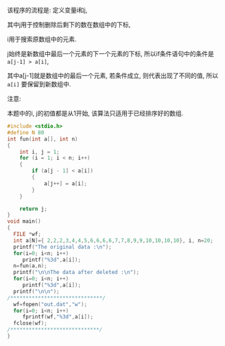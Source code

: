 该程序的流程是: 定义变量i和j, 

其中j用于控制删除后剩下的数在数组中的下标, 

i用于搜索原数组中的元素.

j始终是新数组中最后一个元素的下一个元素的下标, 所以if条件语句中的条件是`a[j-1] > a[i]`,

其中a[j-1]就是数组中的最后一个元素, 若条件成立, 则代表出现了不同的值, 所以`a[i]` 要保留到新数组中.



注意:

本题中的i, j的初值都是从1开始, 该算法只适用于已经排序好的数组.



```c
#include <stdio.h>
#define N 80
int fun(int a[], int n)
{
    int i, j = 1;
    for (i = 1; i < n; i++)
    {
        if (a[j - 1] < a[i])
        {
            a[j++] = a[i];
        }
    }

    return j;
}
void main()
{ 
  FILE *wf;
  int a[N]={ 2,2,2,3,4,4,5,6,6,6,6,7,7,8,9,9,10,10,10,10}, i, n=20;
  printf("The original data :\n");
  for(i=0; i<n; i++)  
     printf("%3d",a[i]);
  n=fun(a,n);
  printf("\n\nThe data after deleted :\n");
  for(i=0; i<n; i++)  
     printf("%3d",a[i]);  
  printf("\n\n");
/******************************/
  wf=fopen("out.dat","w");
  for(i=0; i<n; i++)  
     fprintf(wf,"%3d",a[i]);
  fclose(wf);
/*****************************/
}
```

